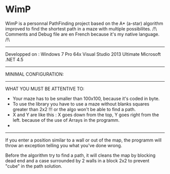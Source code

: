 # WimP
WimP is a personnal PathFinding project based on the A* (a-star) algorithm improved to find the shortest path in a maze with multiple possibilites.
/!\ Comments and Debug file are en French because it's my native language. /!\

---------------------------------------------------------------------------------

Developped on :
Windows 7 Pro 64x
Visual Studio 2013 Ultimate
Microsoft .NET 4.5

---------------------------------------------------------------------------------

MINIMAL CONFIGURATION:


---------------------------------------------------------------------------------

WHAT YOU MUST BE ATTENTIVE TO:

- Your maze has to be smaller than 100x100, because it's coded in byte.
- To use the library you have to use a maze without blanks squares greater than 2x2 !!! or the algo won't be able to find a path.
- X and Y are like this : X goes down from the top, Y goes right from the left. because of the use of Arrays in the programm.
- 
---------------------------------------------------------------------------------

If you enter a position similar to a wall or out of the map, the programm will throw an exception telling you what you've done wrong.

Before the algorithm try to find a path, it will cleans the map by blocking dead end and a case surrounded by 2 walls in a block 2x2 to prevent "cube" in the path solution.
